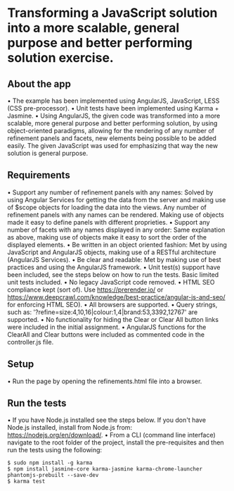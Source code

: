 # Transforming a JavaScript solution into a more scalable, general purpose and better performing solution exercise.

## About the app
•	The example has been implemented using AngularJS, JavaScript, LESS (CSS pre-processor).
•	Unit tests have been implemented using Karma + Jasmine.
• Using AngularJS, the given code was transformed into a more scalable, more general purpose and better performing solution, by using object-oriented paradigms, allowing for the rendering of any number of refinement panels and facets, new elements being possible to be added easily. The given JavaScript was used for emphasizing that way the new solution is general purpose.

## Requirements
•	Support any number of refinement panels with any names: Solved by using Angular Services for getting the data from the server and making use of $scope objects for loading the data into the views. Any number of refinement panels with any names can be rendered. Making use of objects made it easy to define panels with different proprieties.
•	Support any number of facets with any names displayed in any order: Same explanation as above, making use of objects make it easy to sort the order of the displayed elements.
•	Be written in an object oriented fashion: Met by using JavaScript and AngularJS objects, making use of a RESTful architecture (AngularJS Services).
•	Be clear and readable: Met by making use of best practices and using the AngularJS framework.
•	Unit test(s) support have been included, see the steps below on how to run the tests. Basic limited unit tests included.
•	No legacy JavaScript code removed.
•	HTML SEO compliance kept (sort of). Use https://prerender.io/ or https://www.deepcrawl.com/knowledge/best-practice/angular-js-and-seo/ for enforcing HTML SEO).
•	All browsers are supported.
•	Query strings, such as: '?refine=size:4,10,16|colour:1,4|brand:53,3392,12767' are supported.
•	No functionality for hiding the Clear or Clear All button links were included in the initial assignment.
•	AngularJS functions for the ClearAll and Clear buttons were included as commented code in the controller.js file.

## Setup
•	Run the page by opening the refinements.html file into a browser.

## Run the tests
•	If you have Node.js installed see the steps below. If you don't have Node.js installed, install from Node.js from: https://nodejs.org/en/download/.
•	From a CLI (command line interface) navigate to the root folder of the project, install the pre-requisites and then run the tests using the following:
```shell
$ sudo npm install -g karma
$ npm install jasmine-core karma-jasmine karma-chrome-launcher phantomjs-prebuilt --save-dev
$ karma test
```
